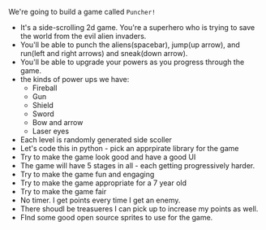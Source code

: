 We're going to build a game called `Puncher!`

* It's a side-scrolling 2d game. You're a superhero who is trying to save the world from the evil alien invaders.
* You'll be able to punch the aliens(spacebar), jump(up arrow), and run(left and right arrows) and sneak(down arrow).
* You'll be able to upgrade your powers as you progress through the game.
* the kinds of power ups we have:
  * Fireball
  * Gun
  * Shield
  * Sword
  * Bow and arrow
  * Laser eyes
* Each level is randomly generated side scoller
* Let's code this in python - pick an apprpirate library for the game
* Try to make the game look good and have a good UI
* The game will have 5 stages in all - each getting progressively harder.
* Try to make the game fun and engaging
* Try to make the game appropriate for a 7 year old
* Try to make the game fair
* No timer. I get points every time I get an enemy.
* There shoudl be treasueres I can pick up to increase my points as well.
* FInd some good open source sprites to use for the game.